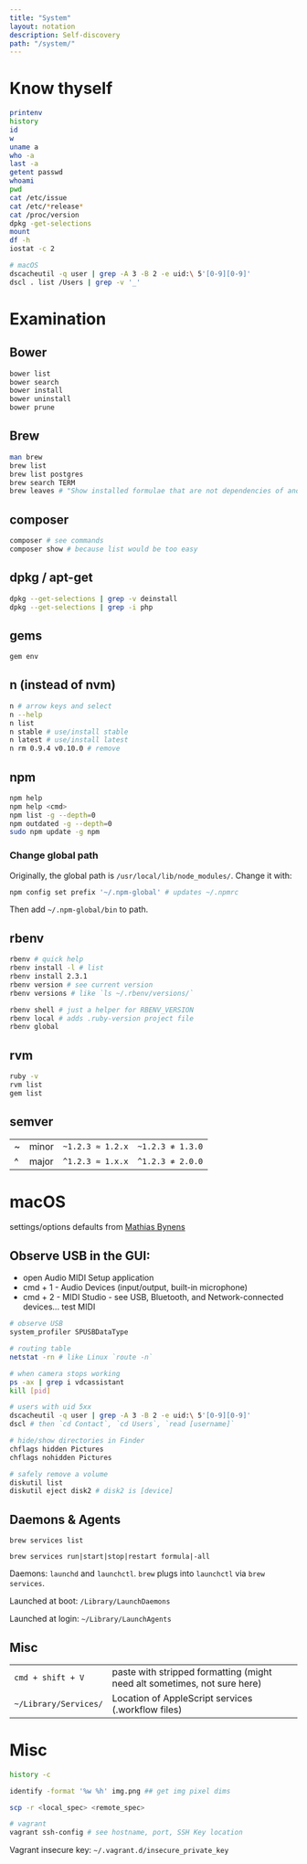 ```yaml
---
title: "System"
layout: notation
description: Self-discovery
path: "/system/"
---
```


# Know thyself

```sh
printenv
history
id
w
uname a
who -a
last -a
getent passwd
whoami
pwd
cat /etc/issue
cat /etc/*release*
cat /proc/version
dpkg -get-selections
mount
df -h
iostat -c 2

# macOS
dscacheutil -q user | grep -A 3 -B 2 -e uid:\ 5'[0-9][0-9]'
dscl . list /Users | grep -v '_'
```


# Examination

## Bower

```sh
bower list
bower search
bower install
bower uninstall
bower prune
```

## Brew

```sh
man brew
brew list
brew list postgres
brew search TERM
brew leaves # "Show installed formulae that are not dependencies of another installed formula."
```

## composer

```sh
composer # see commands
composer show # because list would be too easy
```

## dpkg / apt-get

```sh
dpkg --get-selections | grep -v deinstall
dpkg --get-selections | grep -i php
```

## gems

```sh
gem env
```

## n (instead of nvm)

```sh
n # arrow keys and select
n --help
n list
n stable # use/install stable
n latest # use/install latest
n rm 0.9.4 v0.10.0 # remove
```

## npm

```sh
npm help
npm help <cmd>
npm list -g --depth=0
npm outdated -g --depth=0
sudo npm update -g npm
```

### Change global path

Originally, the global path is `/usr/local/lib/node_modules/`. Change it with:

```sh
npm config set prefix '~/.npm-global' # updates ~/.npmrc
```

Then add `~/.npm-global/bin` to path.

## rbenv

```sh
rbenv # quick help
rbenv install -l # list
rbenv install 2.3.1
rbenv version # see current version
rbenv versions # like `ls ~/.rbenv/versions/`

rbenv shell # just a helper for RBENV_VERSION
rbenv local # adds .ruby-version project file
rbenv global
```

## rvm

```sh
ruby -v
rvm list
gem list
```

## semver

|||||
|-|-|-|-|
~ | minor | `~1.2.3 ≈ 1.2.x` | `~1.2.3 ≉ 1.3.0`
^ | major | `^1.2.3 ≈ 1.x.x` | `^1.2.3 ≉ 2.0.0`




# macOS

settings/options defaults from <a href="https://github.com/mathiasbynens/dotfiles/blob/master/.macos" target="_blank" alt="macOS options">Mathias Bynens</a> 

## Observe USB in the GUI:
- open Audio MIDI Setup application
- cmd + 1 - Audio Devices (input/output, built-in microphone)
- cmd + 2 - MIDI Studio - see USB, Bluetooth, and Network-connected devices... test MIDI

```sh
# observe USB
system_profiler SPUSBDataType

# routing table
netstat -rn # like Linux `route -n`

# when camera stops working
ps -ax | grep i vdcassistant
kill [pid]

# users with uid 5xx
dscacheutil -q user | grep -A 3 -B 2 -e uid:\ 5'[0-9][0-9]'
dscl # then `cd Contact`, `cd Users`, `read [username]`

# hide/show directories in Finder
chflags hidden Pictures
chflags nohidden Pictures

# safely remove a volume
diskutil list
diskutil eject disk2 # disk2 is [device]
```

## Daemons & Agents

`brew services list`

`brew services run|start|stop|restart formula|-all`

Daemons: `launchd` and `launchctl`. `brew` plugs into `launchctl` via `brew services`.

Launched at boot: `/Library/LaunchDaemons`

Launched at login: `~/Library/LaunchAgents`

## Misc

|||
|-|-|
`cmd + shift + V` | paste with stripped formatting (might need alt sometimes, not sure here)
`~/Library/Services/` | Location of AppleScript services (.workflow files)


# Misc

```sh
history -c

identify -format '%w %h' img.png ## get img pixel dims

scp -r <local_spec> <remote_spec>

# vagrant
vagrant ssh-config # see hostname, port, SSH Key location
```

Vagrant insecure key: `~/.vagrant.d/insecure_private_key`
